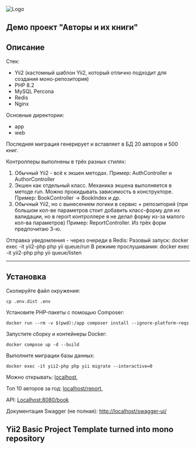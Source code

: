 ![Logo](https://lifebylineblog.wordpress.com/wp-content/uploads/2018/04/cropped-poemicon.png?w=200)

Демо проект "Авторы и их книги"
-------------------
Описание
-------------------
Стек:
- Yii2 (кастомный шаблон Yii2, который отлично подходит для создания моно-репозитория)
- PHP 8.2
- MySQL Percona
- Redis
- Nginx

Основные директории:
- app
- web

Последняя миграция генерирует и вставляет в БД 20 авторов и 500 книг.

Контроллеры выполнены в трёх разных стилях:
1) Обычный Yii2 - всё к экшен методах. Пример: AuthController и AuthorController
2) Экшен как отдельный класс. Механика экшена выполняется в методе run. Можно прокидывать зависимость в конструкторе. Пример: BookController -> BookIndex и др.
3) Обычный Yii2, но с вынесением логики в сервис + репозиторий (при большом кол-ве параметров стоит добавить класс-форму для их валидации, но в report контроллере я не делал форму из-за малого кол-ва параметров) Пример: ReportController.
   Из трёх форм предпочитаю 3-ю.

Отправка уведомления - через очереди в Redis:
Разовый запуск: docker exec -it yii2-php php yii queue/run
В режиме прослушивания: docker exec -it yii2-php php yii queue/listen

-------------------
Установка
-------------------
Скопируйте файл окружения:
~~~
cp .env.dist .env
~~~

Установите PHP-пакеты с помощью Composer:
~~~
docker run --rm -v $(pwd):/app composer install --ignore-platform-reqs
~~~

Запустите сборку и контейнеры Docker:
~~~
docker compose up -d --build
~~~

Выполните миграции базы данных:
~~~
docker exec -it yii2-php php yii migrate --interactive=0
~~~

Можно открывать: [localhost](http://localhost/),

Топ 10 авторов за год: [localhost/report](http://localhost/report),

API: [Localhost:8080/book](http://localhost:8080/book)

Документация Swagger (не полная): [http://localhost/swagger-ui/](http://localhost/swagger-ui/)

Yii2 Basic Project Template turned into mono repository
-------------------